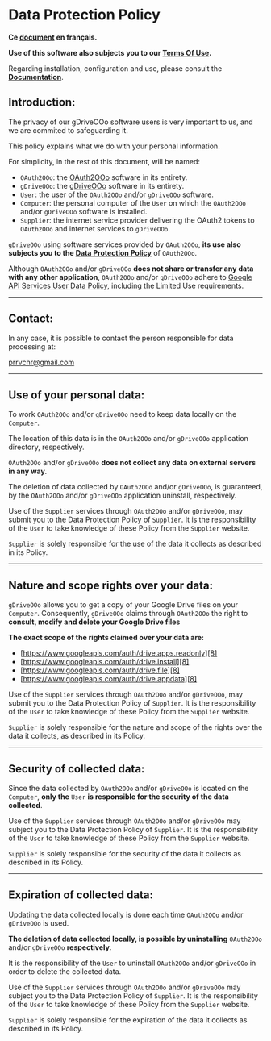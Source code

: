 # Data Protection Policy

**Ce [document][1] en français.**

**Use of this software also subjects you to our [Terms Of Use][2].**

Regarding installation, configuration and use, please consult the **[Documentation][3]**.

## Introduction:

The privacy of our gDriveOOo software users is very important to us, and we are commited to safeguarding it.

This policy explains what we do with your personal information.

For simplicity, in the rest of this document, will be named:
- `OAuth2OOo`: the [OAuth2OOo][4] software in its entirety.
- `gDriveOOo`: the [gDriveOOo][5] software in its entirety.
- `User`: the user of the `OAuth2OOo` and/or `gDriveOOo` software.
- `Computer`: the personal computer of the `User` on which the `OAuth2OOo` and/or `gDriveOOo` software is installed.
- `Supplier`: the internet service provider delivering the OAuth2 tokens to `OAuth2OOo` and internet services to `gDriveOOo`.

`gDriveOOo` using software services provided by `OAuth2OOo`, **its use also subjects you to the [Data Protection Policy][6]** of `OAuth2OOo`.

Although `OAuth2OOo` and/or `gDriveOOo` **does not share or transfer any data with any other application**, `OAuth2OOo` and/or `gDriveOOo` adhere to [Google API Services User Data Policy][7], including the Limited Use requirements.

___
## Contact:

In any case, it is possible to contact the person responsible for data processing at:

prrvchr@gmail.com

___
## Use of your personal data:

To work `OAuth2OOo` and/or `gDriveOOo` need to keep data locally on the `Computer`.

The location of this data is in the `OAuth2OOo` and/or `gDriveOOo` application directory, respectively.

`OAuth2OOo` and/or `gDriveOOo` **does not collect any data on external servers in any way.**

The deletion of data collected by `OAuth2OOo` and/or `gDriveOOo`, is guaranteed, by the `OAuth2OOo` and/or `gDriveOOo` application uninstall, respectively.

Use of the `Supplier` services through `OAuth2OOo` and/or `gDriveOOo`, may submit you to the Data Protection Policy of `Supplier`. It is the responsibility of the `User` to take knowledge of these Policy from the `Supplier` website.

`Supplier` is solely responsible for the use of the data it collects as described in its Policy.

___
## Nature and scope rights over your data:

`gDriveOOo` allows you to get a copy of your Google Drive files on your `Computer`. Consequently, `gDriveOOo` claims through `OAuth2OOo` the right to **consult, modify and delete your Google Drive files**

**The exact scope of the rights claimed over your data are:**
- [https://www.googleapis.com/auth/drive.apps.readonly][8]
- [https://www.googleapis.com/auth/drive.install][8]
- [https://www.googleapis.com/auth/drive.file][8]
- [https://www.googleapis.com/auth/drive.appdata][8]

Use of the `Supplier` services through `OAuth2OOo` and/or `gDriveOOo`, may submit you to the Data Protection Policy of `Supplier`. It is the responsibility of the `User` to take knowledge of these Policy from the `Supplier` website.

`Supplier` is solely responsible for the nature and scope of the rights over the data it collects, as described in its Policy.

___
## Security of collected data:

Since the data collected by `OAuth2OOo` and/or `gDriveOOo` is located on the `Computer`, **only the** `User` **is responsible for the security of the data collected**.

Use of the `Supplier` services through `OAuth2OOo` and/or `gDriveOOo` may subject you to the Data Protection Policy of `Supplier`. It is the responsibility of the `User` to take knowledge of these Policy from the `Supplier` website.

`Supplier` is solely responsible for the security of the data it collects as described in its Policy.

___
## Expiration of collected data:

Updating the data collected locally is done each time `OAuth2OOo` and/or `gDriveOOo` is used.

**The deletion of data collected locally, is possible by uninstalling** `OAuth2OOo` and/or `gDriveOOo` **respectively**.

It is the responsibility of the `User` to uninstall `OAuth2OOo` and/or `gDriveOOo` in order to delete the collected data.

Use of the `Supplier` services through `OAuth2OOo` and/or `gDriveOOo` may subject you to the Data Protection Policy of `Supplier`. It is the responsibility of the `User` to take knowledge of these Policy from the `Supplier` website.

`Supplier` is solely responsible for the expiration of the data it collects as described in its Policy.

[1]: <https://prrvchr.github.io/gDriveOOo/source/gDriveOOo/registration/PrivacyPolicy_fr>
[2]: <https://prrvchr.github.io/gDriveOOo/source/gDriveOOo/registration/TermsOfUse_en>
[3]: <https://prrvchr.github.io/gDriveOOo>
[4]: <https://github.com/prrvchr/OAuth2OOo/releases/latest/download/OAuth2OOo.oxt>
[5]: <https://github.com/prrvchr/gDriveOOo/releases/latest/download/gDriveOOo.oxt>
[6]: <https://prrvchr.github.io/OAuth2OOo/source/OAuth2OOo/registration/PrivacyPolicy_en>
[7]: <https://developers.google.com/terms/api-services-user-data-policy?hl=en>
[8]: <https://developers.google.com/identity/protocols/oauth2/scopes#drive>

